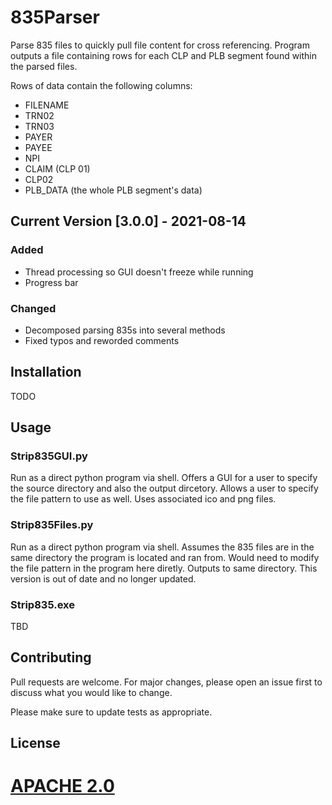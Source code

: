 # 835Parser
Parse 835 files to quickly pull file content for cross referencing. Program outputs a file containing rows for each CLP and PLB segment found within the parsed files.

Rows of data contain the following columns:
- FILENAME
- TRN02
- TRN03
- PAYER
- PAYEE
- NPI
- CLAIM (CLP 01)
- CLP02
- PLB_DATA (the whole PLB segment's data)

## Current Version [3.0.0] - 2021-08-14
### Added
- Thread processing so GUI doesn't freeze while running
- Progress bar

### Changed
- Decomposed parsing 835s into several methods
- Fixed typos and reworded comments

## Installation
TODO

## Usage
### Strip835GUI.py
Run as a direct python program via shell. Offers a GUI for a user to specify the source directory and also the output dircetory. Allows a user to specify the file pattern to use as well. Uses associated ico and png files.

### Strip835Files.py
Run as a direct python program via shell. Assumes the 835 files are in the same directory the program is located and ran from. Would need to modify the file pattern in the program here diretly. Outputs to same directory. This
version is out of date and no longer updated.

### Strip835.exe
TBD

## Contributing
Pull requests are welcome. For major changes, please open an issue first to discuss what you would like to change.

Please make sure to update tests as appropriate.

## License
[APACHE 2.0](https://choosealicense.com/licenses/apache-2.0/)
=======
